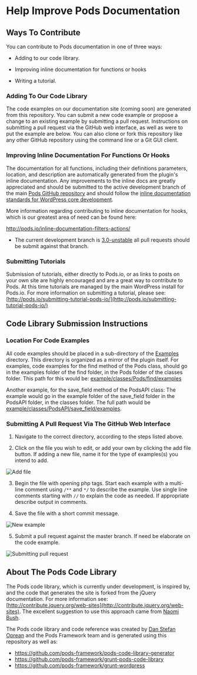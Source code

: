 # Help Improve Pods Documentation

## Ways To Contribute

You can contribute to Pods documentation in one of three ways:

* Adding to our code library.

* Improving inline documentation for functions or hooks

* Writing a tutorial.

### Adding To Our Code Library
The code examples on our documentation site (coming soon) are generated from this repository. You can submit a new code example or propose a change to an existing example by submitting a pull request. Instructions on submitting a pull request via the GitHub web interface, as well as were to put the example are below. You can also clone or fork this repository like any other GitHub repository using the command line or a Git GUI client.

### Improving Inline Documentation For Functions Or Hooks
The documentation for all functions, including their definitions parameters, location, and description are automatically generated from the plugin's inline documentation. Any improvements to the inline docs are greatly appreciated and should be submitted to the active development branch of the main [Pods GitHub repository](https://github.com/pods-framework/pods) and should follow the [inline documentation standards for WordPress core development](http://make.wordpress.org/core/handbook/inline-documentation-standards/php-documentation-standards/).

More information regarding contributing to inline documentation for hooks, which is our greatest area of need can be found here:

http://pods.io/inline-documentation-filters-actions/

* The current development branch is [3.0-unstable](https://github.com/pods-framework/pods/tree/3.0-unstable) all pull requests should be submit against that branch.

###  Submitting Tutorials
Submission of tutorials, either directly to Pods.io, or as links to posts on your own site are highly encouraged and are a great way to contribute to Pods. At this time tutorials are managed by the main WordPress install for Pods.io. For more information on submitting a tutorial, please see: [http://pods.io/submitting-tutorial-pods-io/](http://pods.io/submitting-tutorial-pods-io/)

## Code Library Submission Instructions
### Location For Code Examples
All code examples should be placed in a sub-directory of the [Examples](https://github.com/pods-framework/pods-code-library/tree/master/example) directory. This directory is organized as a mirror of the plugin itself. For examples, code examples for the find method of the Pods class, should go in the examples folder of the find folder, in the Pods folder of the classes folder. This path for this would be: [example/classes/Pods/find/examples](https://github.com/pods-framework/pods-code-library/tree/master/example/classes/Pods/find/examples)

Another example, for the save_field method of the PodsAPI class: The example would go in the example folder of the save_field folder in the PodsAPI folder, in the classes folder. The full path would be [example/classes/PodsAPI/save_field/examples](https://github.com/pods-framework/pods-code-library/tree/master/example/classes/PodsAPI/save_field/examples).

###  Submitting A Pull Request Via The GitHub Web Interface

1) Navigate to the correct directory, according to the steps listed above.

2) Click on the file you wish to edit, or add your own by clicking the add file button. If adding a new file, name it for the type of examples(s) you intend to add.

![Add file](http://i.imgur.com/TcRfQaa.png "Adding a new file")


3) Begin the file with opening php tags. Start each example with a multi-line comment using `/**` and `*/` to describe the example. Use single line comments starting with `//` to explain the code as needed. If appropriate describe output in comments.

4) Save the file with a short commit message.

![New example](http://i.imgur.com/Od53Bgb.png "Creating new code example")


5) Submit a pull request against the master branch. If need be elaborate on the code example.

![Submitting pull request](http://i.imgur.com/33LmA9W.png "Submitting a new pull request")


## About The Pods Code Library
The Pods code library, which is currently under development, is inspired by, and the code that generates the site is forked from the jQuery documentation. For more information see: [http://contribute.jquery.org/web-sites](http://contribute.jquery.org/web-sites). The excellent suggestion to use this approach came from [Naomi Bush](https://naomicbush.com/).

The Pods code library and code reference was created by [Dan Stefan Oprean](https://github.com/unknownnf) and the Pods Framework team and is generated using this repository as well as:

* https://github.com/pods-framework/pods-code-library-generator
* https://github.com/pods-framework/grunt-pods-code-library
* https://github.com/pods-framework/grunt-wordpress